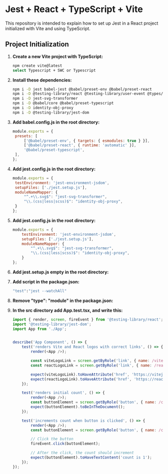 # Jest + React + TypeScript + Vite

This repository is intended to explain how to set up Jest in a React project initialized with Vite and using TypeScript.

## Project Initialization

1. **Create a new Vite project with TypeScript:**

   ```bash
   npm create vite@latest
   select Typescript + SWC or Typescript

2. **Install these dependencies:**
    ```bash
   npm i -D jest babel-jest @babel/preset-env @babel/preset-react
   npm i -D @testing-library/react @testing-library/user-event @types/jest jest-environment-jsdom
   npm i -D jest-svg-transformer
   npm i -D @babel/core @babel/preset-typescript
   npm i -D identity-obj-proxy
   npm i -D @testing-library/jest-dom

3. **Add babel.config.js in the root directory:**
   ```js
   module.exports = {
    presets: [
        ['@babel/preset-env', { targets: { esmodules: true } }],
        ['@babel/preset-react', { runtime: 'automatic' }],
        '@babel/preset-typescript',
    ],
   };

4. **Add jest.config.js in the root directory:**
   ```js
   module.exports = {
    testEnvironment: 'jest-environment-jsdom',
    setupFiles: ['./jest.setup.js'],
    moduleNameMapper: {
        "^.+\\.svg$": "jest-svg-transformer",
        "\\.(css|less|scss)$": "identity-obj-proxy",
    }
   };

4. **Add jest.config.js in the root directory:**
   ```js
   module.exports = {
       testEnvironment: 'jest-environment-jsdom',
       setupFiles: ['./jest.setup.js'],
       moduleNameMapper: {
           "^.+\\.svg$": "jest-svg-transformer",
           "\\.(css|less|scss)$": "identity-obj-proxy",
       }
   };

5. **Add jest.setup.js empty in the root directory:**

6. **Add script in the package.json:**
    ```bash
    "test":"jest --watchAll"

6. **Remove "type": "module" in the package.json:**

7. **In the src directory add App.test.tsx, and write this:**
   ```js
   import { render, screen, fireEvent } from '@testing-library/react';
   import '@testing-library/jest-dom';
   import App from './App';
   
   
   describe('App Component', () => {
       test('renders Vite and React logos with correct links', () => {
           render(<App />);
   
           const viteLogoLink = screen.getByRole('link', { name: /vite logo/i });
           const reactLogoLink = screen.getByRole('link', { name: /react logo/i });
   
           expect(viteLogoLink).toHaveAttribute('href', 'https://vitejs.dev');
           expect(reactLogoLink).toHaveAttribute('href', 'https://react.dev');
       });
   
       test('renders initial count', () => {
           render(<App />);
           const buttonElement = screen.getByRole('button', { name: /count is 0/i });
           expect(buttonElement).toBeInTheDocument();
       });
   
       test('increments count when button is clicked', () => {
           render(<App />);
           const buttonElement = screen.getByRole('button', { name: /count is 0/i });
   
           // Click the button
           fireEvent.click(buttonElement);
   
           // After the click, the count should increment
           expect(buttonElement).toHaveTextContent('count is 1');
       });
   });
